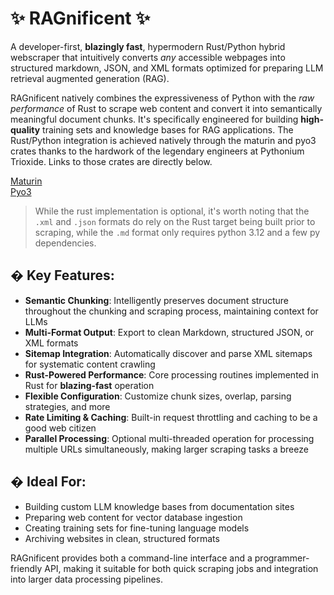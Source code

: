 # ✨ RAGnificent ✨

A developer-first, **blazingly fast**, hypermodern Rust/Python hybrid webscraper that intuitively converts *any* accessible webpages into structured markdown, JSON, and XML formats optimized for preparing LLM retrieval augmented generation (RAG).

RAGnificent natively combines the expressiveness of Python with the *raw performance* of Rust to scrape web content and convert it into semantically meaningful document chunks. It's specifically engineered for building **high-quality** training sets and knowledge bases for RAG applications. The Rust/Python integration is achieved natively through the maturin and pyo3 crates thanks to the hardwork of the legendary engineers at Pythonium Trioxide. Links to those crates are directly below.

[Maturin](https://github.com/PyO3/maturin)  
[Pyo3](https://github.com/PyO3/pyo3)

> While the rust implementation is optional, it's worth noting that the `.xml` and `.json` formats do rely on the Rust target being built prior to scraping, while the `.md` format only requires python 3.12 and a few py dependencies.

## � Key Features:

* **Semantic Chunking**: Intelligently preserves document structure throughout the chunking and scraping process, maintaining context for LLMs
* **Multi-Format Output**: Export to clean Markdown, structured JSON, or XML formats
* **Sitemap Integration**: Automatically discover and parse XML sitemaps for systematic content crawling
* **Rust-Powered Performance**: Core processing routines implemented in Rust for **blazing-fast** operation
* **Flexible Configuration**: Customize chunk sizes, overlap, parsing strategies, and more
* **Rate Limiting & Caching**: Built-in request throttling and caching to be a good web citizen
* **Parallel Processing**: Optional multi-threaded operation for processing multiple URLs simultaneously, making larger scraping tasks a breeze

## � Ideal For:

* Building custom LLM knowledge bases from documentation sites
* Preparing web content for vector database ingestion
* Creating training sets for fine-tuning language models
* Archiving websites in clean, structured formats

RAGnificent provides both a command-line interface and a programmer-friendly API, making it suitable for both quick scraping jobs and integration into larger data processing pipelines.
